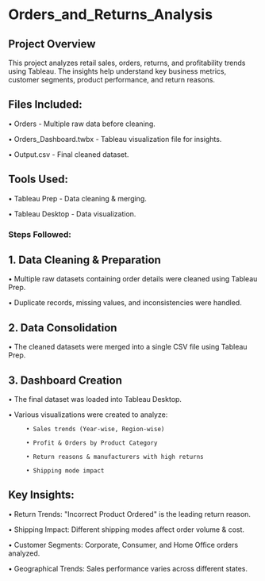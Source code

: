 # Orders_and_Returns_Analysis

## Project Overview
This project analyzes retail sales, orders, returns, and profitability trends using Tableau. The insights help understand key business metrics, customer segments, product performance, and return reasons.

## Files Included:
•	Orders - Multiple raw data before cleaning.

•	Orders_Dashboard.twbx - Tableau visualization file for insights.

•	Output.csv - Final cleaned dataset.

## Tools Used:
•	Tableau Prep - Data cleaning & merging.

•	Tableau Desktop - Data visualization.

### Steps Followed:
## 1.	Data Cleaning & Preparation
•	Multiple raw datasets containing order details were cleaned using Tableau Prep.

•	Duplicate records, missing values, and inconsistencies were handled.

## 2.	Data Consolidation
•	The cleaned datasets were merged into a single CSV file using Tableau Prep.

## 3.	Dashboard Creation
•	The final dataset was loaded into Tableau Desktop.

•	Various visualizations were created to analyze:

         • Sales trends (Year-wise, Region-wise)

         • Profit & Orders by Product Category

         • Return reasons & manufacturers with high returns

         • Shipping mode impact

## Key Insights:
•	Return Trends: "Incorrect Product Ordered" is the leading return reason.

•	Shipping Impact: Different shipping modes affect order volume & cost.

•	Customer Segments: Corporate, Consumer, and Home Office orders analyzed.

•	Geographical Trends: Sales performance varies across different states.

